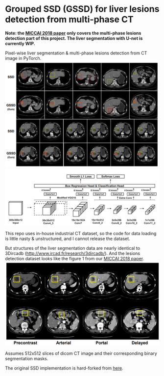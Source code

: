 # Grouped SSD (GSSD) for liver lesions detection from multi-phase CT 

**Note: the [MICCAI 2018 paper](https://arxiv.org/abs/1807.00436) only covers the multi-phase lesions detection part of this project. The liver segmentation with U-net is currently WIP.**

Pixel-wise liver segmentation & multi-phase lesions detection from CT image in PyTorch.
![](./pics/figure4.png)
![](./pics/figure2.png)

This repo uses in-house industrial CT dataset, so the code for data loading is little nasty & unstructured, and I cannot release the dataset.

But structures of the liver segmentation data are nearly identical to 3Dircadb (http://www.ircad.fr/research/3dircadb/). And the lesions detection dataset looks like the figure 1 from our [MICCAI 2018 paper](https://arxiv.org/abs/1807.00436).
![](./pics/figure1.png)

Assumes 512x512 slices of dicom CT image and their corresponding binary segmentation masks.

The original SSD implementation is hard-forked from [here](https://github.com/amdegroot/ssd.pytorch).
